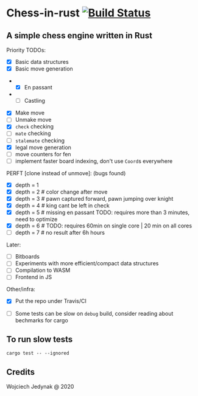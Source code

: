 # Chess-in-rust [![Build Status](https://travis-ci.org/wjzz/chess-in-rust.svg?branch=master)](https://travis-ci.org/wjzz/chess-in-rust)

## A simple chess engine written in Rust

Priority TODOs:

- [x] Basic data structures
- [x] Basic move generation
- - [x] En passant
- - [ ] Castling
- [x] Make move
- [ ] Unmake move
- [x] `check` checking
- [ ] `mate` checking
- [ ] `stalemate` checking
- [x] legal move generation
- [ ] move counters for fen
- [ ] implement faster board indexing, don't use `Coord`s everywhere

PERFT [clone instead of unmove]: (bugs found)
- [x] depth = 1
- [x] depth = 2    # color change after move
- [x] depth = 3    # pawn captured forward, pawn jumping over knight
- [x] depth = 4    # king cant be left in check
- [x] depth = 5    # missing en passant    TODO: requires more than 3 minutes, need to optimize
- [x] depth = 6    # TODO: requires 60min on single core | 20 min on all cores
- [ ] depth = 7    # no result after 6h hours

Later:
- [ ] Bitboards
- [ ] Experiments with more efficient/compact data structures
- [ ] Compilation to WASM
- [ ] Frontend in JS

Other/infra:
- [x] Put the repo under Travis/CI
- [ ] Some tests can be slow on `debug` build, consider reading about bechmarks for cargo


## To run slow tests

`cargo test -- --ignored`

## Credits

Wojciech Jedynak @ 2020

